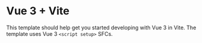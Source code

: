 # Vue 3 + Vite

This template should help get you started developing with Vue 3 in Vite. The template uses Vue 3 `<script setup>` SFCs.
